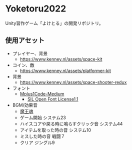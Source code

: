 # Yoketoru2022
Unity習作ゲーム「よけとる」の開発リポジトリ。



## 使用アセット
- プレイヤー、背景
  - https://www.kenney.nl/assets/space-kit
- コイン、敵
  - https://www.kenney.nl/assets/platformer-kit
- 背景
  - https://www.kenney.nl/assets/space-shooter-redux
- フォント
  - [Mplus1Code-Medium](https://github.com/coz-m/MPLUS_FONTS)
    - [SIL Open Font License1.1](https://github.com/coz-m/MPLUS_FONTS/blob/master/OFL.txt)
- BGM/効果音
  - [魔王魂](https://maou.audio/)
  - ゲーム開始 システム23
  - ハイスコアや戻る時に鳴らすクリック音 システム44
  - アイテムを取った時の音 システム10
  - ミスした時の音 戦闘７
  - クリア ジングル9
